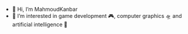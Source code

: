 - 👋 Hi, I’m MahmoudKanbar
- 👀 I’m interested in game development 🎮, computer graphics 🛸 and artificial intelligence 🤖

<!---
MahmoudKanbar/MahmoudKanbar is a ✨ special ✨ repository because its `README.md` (this file) appears on your GitHub profile.
You can click the Preview link to take a look at your changes.
--->
